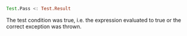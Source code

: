 ```julia
Test.Pass <: Test.Result
```

The test condition was true, i.e. the expression evaluated to true or the correct exception was thrown.
